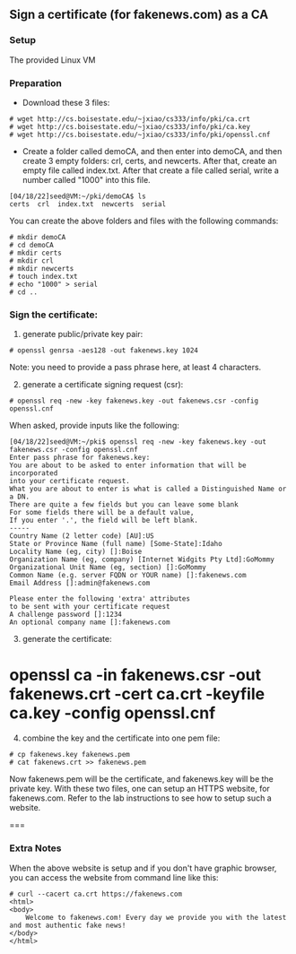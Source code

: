 ## Sign a certificate (for fakenews.com) as a CA

### Setup

The provided Linux VM

### Preparation

- Download these 3 files:

```console
# wget http://cs.boisestate.edu/~jxiao/cs333/info/pki/ca.crt
# wget http://cs.boisestate.edu/~jxiao/cs333/info/pki/ca.key
# wget http://cs.boisestate.edu/~jxiao/cs333/info/pki/openssl.cnf
```

- Create a folder called demoCA, and then enter into demoCA, and then create 3 empty folders: crl, certs, and newcerts. After that, create an empty file called index.txt. After that create a file called serial, write a number called "1000" into this file.

```console
[04/18/22]seed@VM:~/pki/demoCA$ ls
certs  crl  index.txt  newcerts  serial
```

You can create the above folders and files with the following commands:

```console
# mkdir demoCA
# cd demoCA
# mkdir certs
# mkdir crl
# mkdir newcerts
# touch index.txt
# echo "1000" > serial
# cd ..
```

### Sign the certificate:

1. generate public/private key pair:

```console
# openssl genrsa -aes128 -out fakenews.key 1024
```

Note: you need to provide a pass phrase here, at least 4 characters.

2. generate a certificate signing request (csr):

```console
# openssl req -new -key fakenews.key -out fakenews.csr -config openssl.cnf
```

When asked, provide inputs like the following:

```console
[04/18/22]seed@VM:~/pki$ openssl req -new -key fakenews.key -out fakenews.csr -config openssl.cnf
Enter pass phrase for fakenews.key:
You are about to be asked to enter information that will be incorporated
into your certificate request.
What you are about to enter is what is called a Distinguished Name or a DN.
There are quite a few fields but you can leave some blank
For some fields there will be a default value,
If you enter '.', the field will be left blank.
-----
Country Name (2 letter code) [AU]:US
State or Province Name (full name) [Some-State]:Idaho
Locality Name (eg, city) []:Boise
Organization Name (eg, company) [Internet Widgits Pty Ltd]:GoMommy
Organizational Unit Name (eg, section) []:GoMommy
Common Name (e.g. server FQDN or YOUR name) []:fakenews.com
Email Address []:admin@fakenews.com

Please enter the following 'extra' attributes
to be sent with your certificate request
A challenge password []:1234
An optional company name []:fakenews.com
```

3. generate the certificate:

# openssl ca -in fakenews.csr -out fakenews.crt -cert ca.crt -keyfile ca.key -config openssl.cnf

4. combine the key and the certificate into one pem file:

```console
# cp fakenews.key fakenews.pem
# cat fakenews.crt >> fakenews.pem
```

Now fakenews.pem will be the certificate, and fakenews.key will be the private key. With these two files, one can setup an HTTPS website, for fakenews.com. Refer to the lab instructions to see how to setup such a website.

===

### Extra Notes

When the above website is setup and if you don't have graphic browser, you can access the website from command line like this:

```console
# curl --cacert ca.crt https://fakenews.com
<html>
<body>
	Welcome to fakenews.com! Every day we provide you with the latest and most authentic fake news!
</body>
</html>
```
